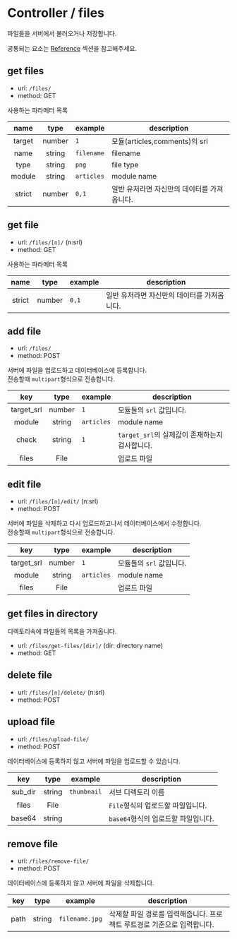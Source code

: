 # Controller / files

파일들을 서버에서 불러오거나 저장합니다.

공통되는 요소는 [Reference](https://github.com/redgoose-dev/goose-api/tree/master/controller#reference) 섹션을 참고해주세요.


## get files

- url: `/files/`
- method: GET

사용하는 파라메터 목록

| name | type | example | description |
|:----:|:----:|---------|-------------|
| target | number | `1` | 모듈(articles,comments)의 srl |
| name | string | `filename` | filename |
| type | string | `png` | file type |
| module | string | `articles` | module name |
| strict | number | `0,1` | 일반 유저라면 자신만의 데이터를 가져옵니다. |


## get file

- url: `/files/[n]/` (n:srl)
- method: GET

사용하는 파라메터 목록

| name | type | example | description |
|:----:|:----:|---------|-------------|
| strict | number | `0,1` | 일반 유저라면 자신만의 데이터를 가져옵니다. |


## add file

- url: `/files/`
- method: POST

서버에 파일을 업로드하고 데이터베이스에 등록합니다.  
전송할때 `multipart`형식으로 전송합니다.

| key | type | example | description |
|:---:|:----:|---------|-------------|
| target_srl | number | `1` | 모듈들의 `srl` 값입니다. |
| module | string | `articles` | module name |
| check | string | `1` | `target_srl`의 실제값이 존재하는지 검사합니다. |
| files | File |  | 업로드 파일 |


## edit file

- url: `/files/[n]/edit/` (n:srl)
- method: POST

서버에 파일을 삭제하고 다시 업로드하고나서 데이터베이스에서 수정합니다.  
전송할때 `multipart`형식으로 전송합니다.

| key | type | example | description |
|:---:|:----:|---------|-------------|
| target_srl | number | `1` | 모듈들의 `srl` 값입니다. |
| module | string | `articles` | module name |
| files | File |  | 업로드 파일 |


## get files in directory

디렉토리속에 파일들의 목록을 가져옵니다.

- url: `/files/get-files/[dir]/` (dir: directory name)
- method: GET


## delete file

- url: `/files/[n]/delete/` (n:srl)
- method: POST


## upload file

- url: `/files/upload-file/`
- method: POST

데이터베이스에 등록하지 않고 서버에 파일을 업로드할 수 있습니다.

| key | type | example | description |
|:---:|:----:|---------|-------------|
| sub_dir | string | `thumbnail` | 서브 디렉토리 이름 |
| files | File | | `File`형식의 업로드할 파일입니다. |
| base64 | string | | `base64`형식의 업로드할 파일입니다. |


## remove file

- url: `/files/remove-file/`
- method: POST

데이터베이스에 등록하지 않고 서버에 파일을 삭제합니다.

| key | type | example | description |
|:---:|:----:|---------|-------------|
| path | string | `filename.jpg` | 삭제할 파일 경로를 입력해줍니다. 프로젝트 루트경로 기준으로 입력합니다. |
